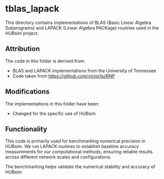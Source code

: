 # tblas_lapack

This directory contains implementations of BLAS (Basic Linear Algebra Subprograms) and LAPACK (Linear Algebra PACKage) routines used in the HUBsim project.

## Attribution

The code in this folder is derived from:

- BLAS and LAPACK implementations from the University of Tennessee
- Code taken from https://github.com/victorliu/RNP

## Modifications

The implementations in this folder have been:
- Changed for the specific use of HUBsim

## Functionality

This code is primarily used for benchmarking numerical precision in HUBsim. We run LAPACK routines to establish baseline accuracy measurements for our computational methods, ensuring reliable results across different network scales and configurations.

The benchmarking helps validate the numerical stability and accuracy of HUBsim

